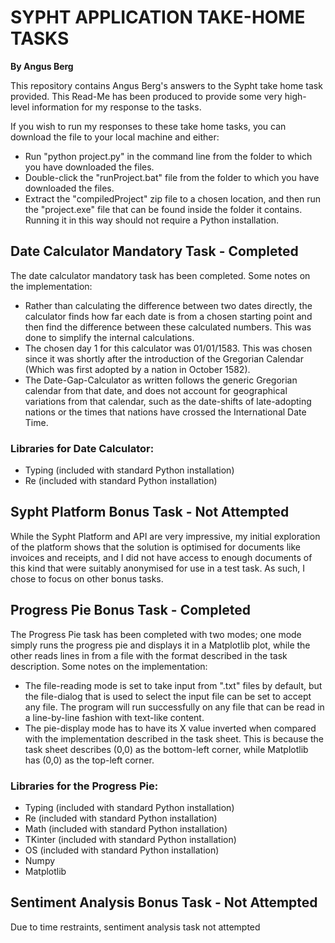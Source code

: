 # SYPHT APPLICATION TAKE-HOME TASKS

**By Angus Berg**

This repository contains Angus Berg's answers to the Sypht take home task provided. This Read-Me has been produced to
provide some very high-level information for my response to the tasks.

If you wish to run my responses to these take home tasks, you can download the file to your local machine and either:

- Run "python project.py" in the command line from the folder to which you have downloaded the files.
- Double-click the "runProject.bat" file from the folder to which you have downloaded the files.
- Extract the "compiledProject" zip file to a chosen location, and then run the "project.exe" file that can be found
inside the folder it contains. Running it in this way should not require a Python installation.

## Date Calculator Mandatory Task - Completed
The date calculator mandatory task has been completed. Some notes on the implementation:

- Rather than calculating the difference between two dates directly, the calculator finds how far each date is from a 
chosen starting point and then find the difference between these calculated numbers. This was done to simplify the
internal calculations.
- The chosen day 1 for this calculator was 01/01/1583. This was chosen since it was shortly after the introduction of
the Gregorian Calendar (Which was first adopted by a nation in October 1582).
- The Date-Gap-Calculator as written follows the generic Gregorian calendar from that date, and does not account for
geographical variations from that calendar, such as the date-shifts of late-adopting nations or the times that nations
have crossed the International Date Time.

### Libraries for Date Calculator:

- Typing (included with standard Python installation)
- Re (included with standard Python installation)

## Sypht Platform Bonus Task - Not Attempted
While the Sypht Platform and API are very impressive, my initial exploration of the platform shows that the solution is
optimised for documents like invoices and receipts, and I did not have access to enough documents of this kind that were
suitably anonymised for use in a test task. As such, I chose to focus on other bonus tasks.

## Progress Pie Bonus Task - Completed
The Progress Pie task has been completed with two modes; one mode simply runs the progress pie and displays it in a
Matplotlib plot, while the other reads lines in from a file with the format described in the task description.
Some notes on the implementation:

- The file-reading mode is set to take input from ".txt" files by default, but the file-dialog that is used to select
the input file can be set to accept any file. The program will run successfully on any file that can be read in a
line-by-line fashion with text-like content.
- The pie-display mode has to have its X value inverted when compared with the implementation described in the task
sheet. This is because the task sheet describes (0,0) as the bottom-left corner, while Matplotlib has (0,0) as the
top-left corner.

### Libraries for the Progress Pie:

- Typing (included with standard Python installation)
- Re (included with standard Python installation)
- Math (included with standard Python installation)
- TKinter (included with standard Python installation)
- OS (included with standard Python installation)
- Numpy
- Matplotlib

## Sentiment Analysis Bonus Task - Not Attempted
Due to time restraints, sentiment analysis task not attempted